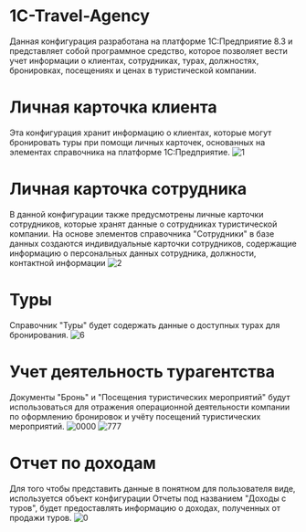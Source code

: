 # 1C-Travel-Agency
Данная конфигурация разработана на платформе 1С:Предприятие 8.3 и представляет собой программное средство, которое позволяет вести учет информации о клиентах, сотрудниках, турах, должностях, бронировках, посещениях и ценах в туристической компании.
# Личная карточка клиента
Эта конфигурация хранит информацию о клиентах, которые могут бронировать туры при помощи личных карточек, основанных на элементах справочника на платформе 1С:Предприятие.
![1](https://github.com/fetgrigory/1C-Travel-Agency/assets/157891679/2c661d23-e6bf-471f-8487-8aa7585ad496)
# Личная карточка сотрудника
В данной конфигурации также предусмотрены личные карточки сотрудников, которые хранят данные о сотрудниках туристической компании. На основе элементов справочника "Сотрудники" в базе данных создаются индивидуальные карточки сотрудников, содержащие информацию о персональных данных сотрудника, должности, контактной информации
![2](https://github.com/fetgrigory/1C-Travel-Agency/assets/157891679/cdfcb5e2-6332-459c-b5eb-767342ba6e5a)
# Туры
Справочник "Туры" будет содержать данные о доступных турах для бронирования.
![6](https://github.com/fetgrigory/1C-Travel-Agency/assets/157891679/75ffd18b-8158-4e27-adec-ee5390bd5daa)
# Учет деятельность турагентства
Документы "Бронь" и "Посещения туристических мероприятий" будут использоваться для отражения операционной деятельности компании по оформлению бронировок и учёту посещений туристических мероприятий.
![0000](https://github.com/fetgrigory/1C-Travel-Agency/assets/157891679/9eabd1a9-38f8-4287-a388-b24abe75d004)
![777](https://github.com/fetgrigory/1C-Travel-Agency/assets/157891679/0dcc132c-b369-4cdb-8a8a-cab17c2ffbaf)

# Отчет по доходам
Для того чтобы представить данные в понятном для пользователя виде, используется объект конфигурации Отчеты под названием "Доходы с туров", будет предоставлять информацию о доходах, полученных от продажи туров.
![0](https://github.com/fetgrigory/1C-Travel-Agency/assets/157891679/b9fca2fe-b5aa-4ded-9546-b64d4d4f0f8d)
